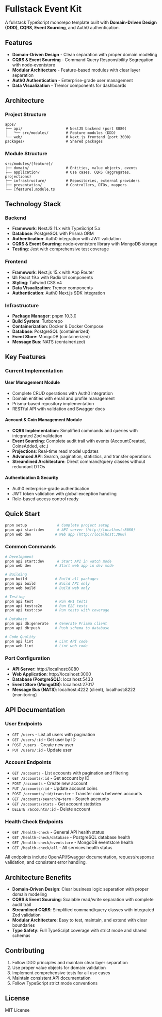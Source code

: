 # Fullstack Event Kit

A fullstack TypeScript monorepo template built with **Domain-Driven Design (DDD)**, **CQRS**, **Event Sourcing**, and Auth0 authentication.

## Features

- **Domain-Driven Design** - Clean separation with proper domain modeling
- **CQRS & Event Sourcing** - Command Query Responsibility Segregation with node-eventstore
- **Modular Architecture** - Feature-based modules with clear layer separation
- **Auth0 Authentication** - Enterprise-grade user management
- **Data Visualization** - Tremor components for dashboards

## Architecture

### Project Structure

```
apps/
├── api/                    # NestJS backend (port 8080)
│   └── src/modules/        # Feature modules (DDD)
└── web/                    # Next.js frontend (port 3000)
packages/                   # Shared packages
```

### Module Structure

```
src/modules/[feature]/
├── domain/                 # Entities, value objects, events
├── application/            # Use cases, CQRS (aggregates, projections)
├── infrastructure/         # Repositories, external providers
├── presentation/           # Controllers, DTOs, mappers
└── [feature].module.ts
```

## Technology Stack

### Backend
- **Framework**: NestJS 11.x with TypeScript 5.x
- **Database**: PostgreSQL with Prisma ORM
- **Authentication**: Auth0 integration with JWT validation
- **CQRS & Event Sourcing**: node-eventstore library with MongoDB storage
- **Testing**: Jest with comprehensive test coverage

### Frontend
- **Framework**: Next.js 15.x with App Router
- **UI**: React 19.x with Radix UI components
- **Styling**: Tailwind CSS v4
- **Data Visualization**: Tremor components
- **Authentication**: Auth0 Next.js SDK integration

### Infrastructure
- **Package Manager**: pnpm 10.3.0
- **Build System**: Turborepo
- **Containerization**: Docker & Docker Compose
- **Database**: PostgreSQL (containerized)
- **Event Store**: MongoDB (containerized)
- **Message Bus**: NATS (containerized)

## Key Features

### Current Implementation

#### User Management Module
- Complete CRUD operations with Auth0 integration
- Domain entities with email and profile management
- Prisma-based repository implementation
- RESTful API with validation and Swagger docs

#### Account & Coin Management Module
- **CQRS Implementation**: Simplified commands and queries with integrated Zod validation
- **Event Sourcing**: Complete audit trail with events (AccountCreated, CoinsAdded, etc.)
- **Projections**: Real-time read model updates
- **Advanced API**: Search, pagination, statistics, and transfer operations
- **Streamlined Architecture**: Direct command/query classes without redundant DTOs

#### Authentication & Security
- Auth0 enterprise-grade authentication
- JWT token validation with global exception handling
- Role-based access control ready

## Quick Start

```bash
pnpm setup              # Complete project setup
pnpm api start:dev      # API server (http://localhost:8080)
pnpm web dev           # Web app (http://localhost:3000)
```

### Common Commands

```bash
# Development
pnpm api start:dev      # Start API in watch mode
pnpm web dev           # Start web app in dev mode

# Building
pnpm build             # Build all packages
pnpm api build         # Build API only
pnpm web build         # Build web only

# Testing
pnpm api test          # Run API tests
pnpm api test:e2e      # Run E2E tests
pnpm api test:cov      # Run tests with coverage

# Database
pnpm api db:generate   # Generate Prisma client
pnpm api db:push       # Push schema to database

# Code Quality
pnpm api lint          # Lint API code
pnpm web lint          # Lint web code
```

### Port Configuration

- **API Server**: http://localhost:8080
- **Web Application**: http://localhost:3000
- **Database (PostgreSQL)**: localhost:5433
- **Event Store (MongoDB)**: localhost:27017
- **Message Bus (NATS)**: localhost:4222 (client), localhost:8222 (monitoring)

## API Documentation

### User Endpoints
- `GET /users` - List all users with pagination
- `GET /users/:id` - Get user by ID
- `POST /users` - Create new user
- `PUT /users/:id` - Update user

### Account Endpoints
- `GET /accounts` - List accounts with pagination and filtering
- `GET /accounts/:id` - Get account by ID
- `POST /accounts` - Create new account
- `PUT /accounts/:id` - Update account coins
- `POST /accounts/:id/transfer` - Transfer coins between accounts
- `GET /accounts/search?q=term` - Search accounts
- `GET /accounts/stats` - Get account statistics
- `DELETE /accounts/:id` - Delete account

### Health Check Endpoints
- `GET /health-check` - General API health status
- `GET /health-check/database` - PostgreSQL database health
- `GET /health-check/eventstore` - MongoDB eventstore health
- `GET /health-check/all` - All services health status

All endpoints include OpenAPI/Swagger documentation, request/response validation, and consistent error handling.

## Architecture Benefits

- **Domain-Driven Design**: Clear business logic separation with proper domain modeling
- **CQRS & Event Sourcing**: Scalable read/write separation with complete audit trail
- **Streamlined CQRS**: Simplified command/query classes with integrated Zod validation
- **Modular Architecture**: Easy to test, maintain, and extend with clear boundaries
- **Type Safety**: Full TypeScript coverage with strict mode and shared schemas

## Contributing

1. Follow DDD principles and maintain clear layer separation
2. Use proper value objects for domain validation
3. Implement comprehensive tests for all use cases
4. Maintain consistent API documentation
5. Follow TypeScript strict mode conventions

## License

MIT License